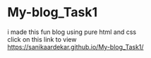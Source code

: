 # My-blog_Task1
i made this fun blog using pure html and css <br/>
click on this link to view <br/>
https://sanikaardekar.github.io/My-blog_Task1/

